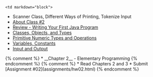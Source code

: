 	<td markdown="block">
* Scanner Class, Different Ways of Printing, Tokenize Input
* [About Class #2](slides/02/meta.html)
* [Review - Writing Your First Java Program](slides/02/review-first-java.html)
* [Classes, Objects, and Types](slides/02/classes-objects.html)
* [Primitive Numeric Types and Operations](slides/02/numeric-types.html)
* [Variables, Constants](slides/02/variables-constants.html)
* [Input and Output](slides/02/input-output.html)
</td>
	<td markdown="block">
{% comment %}
* __Chapter 2__ - Elementary Programming
{% endcomment %}
</td>
	<td markdown="block">
{% comment %}
* Read Chapters 2 and 3
* Submit [Assignment #02](assignments/hw02.html)
{% endcomment %}
</td>
